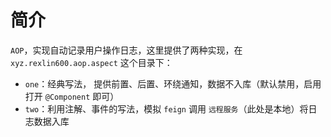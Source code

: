 # 简介

`AOP`，实现自动记录用户操作日志，这里提供了两种实现，在 `xyz.rexlin600.aop.aspect` 这个目录下：

- `one`：经典写法， 提供前置、后置、环绕通知，数据不入库（默认禁用，启用打开 `@Component` 即可）
- `two`：利用注解、事件的写法，模拟 `feign` 调用 `远程服务`（此处是本地）将日志数据入库


